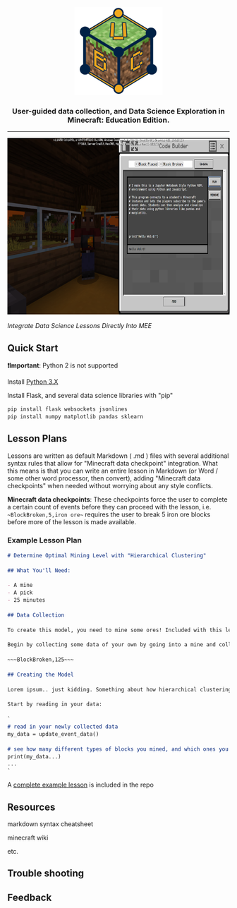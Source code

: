 <p align="center">
  <a href="https://github.com/ctakasakaubc/Minecraft_A-Minecraft_AI_Capstone">
    <img alt="UBC Data Science Addon for Minecraft: Education Edition" src="./Reference_Images/UBC_DS_Minecraft.png" height="200" />
  </a>
  <h3 align="center">User-guided data collection, and Data Science Exploration in Minecraft: Education Edition.</h3>
</p>

---

<img alt="Image Showcasing the in-game Minecraft: Education Edition CodeBuilder with our REPL Environment app running inside" src="./Reference_Images/Minecraft_REPL.png" height="400"/>

_Integrate Data Science Lessons Directly Into MEE_

## Quick Start

**❗️Important**: Python 2 is not supported

Install [Python 3.X](https://www.python.org/downloads/)

Install Flask, and several data science libraries with "pip"

```bash
pip install flask websockets jsonlines 
pip install numpy matplotlib pandas sklearn
```

## Lesson Plans

Lessons are written as default Markdown ( .md ) files with several additional syntax rules that allow for "Minecraft data checkpoint" integration. What this means is that you can write an entire lesson in Markdown (or Word / some other word processor, then convert), adding "Minecraft data checkpoints" when needed without worrying about any style conflicts.

__Minecraft data checkpoints__: These checkpoints force the user to complete a certain count of events before they can proceed with the lesson, i.e. `~BlockBroken,5,iron ore~` requires the user to break 5 iron ore blocks before more of the lesson is made available.

### Example Lesson Plan

```markdown
# Determine Optimal Mining Level with "Hierarchical Clustering"

## What You'll Need:

- A mine
- A pick
- 25 minutes

## Data Collection

To create this model, you need to mine some ores! Included with this lesson is some mining data collected by fellow Steves from around the world!

Begin by collecting some data of your own by going into a mine and collecting some coal, iron, gold, and redstone! If you can, mine yourself some diamonds too!

~~~BlockBroken,125~~~

## Creating the Model

Lorem ipsum.. just kidding. Something about how hierarchical clustering is like a tree. It helps visualize how different or similar data is and how we should separate it into groups. This model will tell us exactly how it tells the ores apart (other than by name) so we can then use that logic in-game!

Start by reading in your data:

`
# read in your newly collected data
my_data = update_event_data()

# see how many different types of blocks you mined, and which ones you want to keep
print(my_data...)
...
`
```

A [complete example lesson](lessons/example_lesson/) is included in the repo

## Resources

markdown syntax cheatsheet

minecraft wiki

etc.

## Trouble shooting

## Feedback